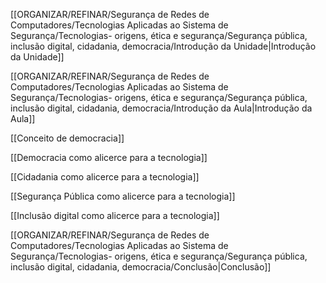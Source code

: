 [[ORGANIZAR/REFINAR/Segurança de Redes de Computadores/Tecnologias Aplicadas ao Sistema de Segurança/Tecnologias- origens, ética e segurança/Segurança pública, inclusão digital, cidadania, democracia/Introdução da Unidade|Introdução da Unidade]]

[[ORGANIZAR/REFINAR/Segurança de Redes de Computadores/Tecnologias Aplicadas ao Sistema de Segurança/Tecnologias- origens, ética e segurança/Segurança pública, inclusão digital, cidadania, democracia/Introdução da Aula|Introdução da Aula]]

[[Conceito de democracia]]

[[Democracia como alicerce para a tecnologia]]

[[Cidadania como alicerce para a tecnologia]]

[[Segurança Pública como alicerce para a tecnologia]]

[[Inclusão digital como alicerce para a tecnologia]]

[[ORGANIZAR/REFINAR/Segurança de Redes de Computadores/Tecnologias Aplicadas ao Sistema de Segurança/Tecnologias- origens, ética e segurança/Segurança pública, inclusão digital, cidadania, democracia/Conclusão|Conclusão]]